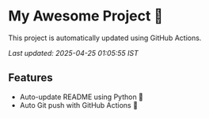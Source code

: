 # My Awesome Project 🚀

This project is automatically updated using GitHub Actions.

_Last updated: 2025-04-25 01:05:55 IST_

## Features
- Auto-update README using Python 🐍
- Auto Git push with GitHub Actions 🤖
